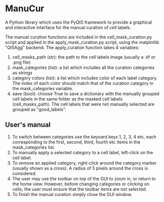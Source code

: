 # ManuCur
A Python library which uses the PyQt5 framework to provide a graphical and interactive interface for the manual curation of cell labels.

The manual curation functions are included in the cell_mask_curation.py script and applied in the apply_mask_curation.py script, using the matplotlib "Qt5Agg" backend.
The apply_curation function takes 4 variables:
  1. cell_masks_path (str): the path to the cell labels image (usually a .tif or .png file)
  2. mask_categories (list): a list which includes all the curation categories as strings
  3. category colors (list): a list which includes color of each label category. The index of each color should match that of the curation category in the mask_categories variable.
  4. save (bool): choose True to save a dictionary with the manually grouped cell labels in the same folder as the masked cell labels (cell_masks_path).
The cell labels that were not manually selected are grouped as "good_labels".

## User's manual
  1. To switch between categories use the keyoard keys 1, 2, 3, 4 etc, each corresponding to the first, second, third, fourth etc items in the mask_categories list.
  2. To manually apply a selected category to a cell label, left-click on the cell label.
  3. To remove an applied category, right-click around the category marker (usually shown as a cross). A radius of 5 pixels around the cross is considered.
  4. The user may use the toolbar on top of the GUI to zoom in, or return to the home view. However, before changing categories or clicking on cells, the user must ensure that the toolbar items are not selected.
  5. To finish the manual curation simply close the GUI window. 

